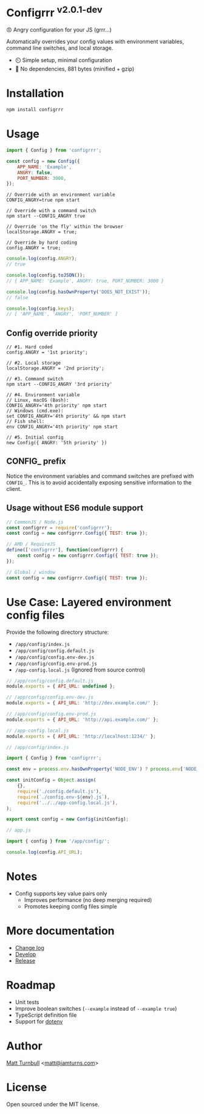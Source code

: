 # Configrrr <sup>v2.0.1-dev</sup>

:angry: Angry configuration for your JS (grrr...)

Automatically overrides your config values with environment variables, command line switches, and local storage.

- :timer_clock: Simple setup, minimal configuration
- :hatched_chick: No dependencies, 881 bytes (minified + gzip)

# Installation

```bash
npm install configrrr
```

# Usage

```javascript
import { Config } from 'configrrr';

const config = new Config({
	APP_NAME: 'Example',
	ANGRY: false,
	PORT_NUMBER: 3000,
});
```

```
// Override with an environment variable
CONFIG_ANGRY=true npm start

// Override with a command switch
npm start --CONFIG_ANGRY true

// Override 'on the fly' within the browser
localStorage.ANGRY = true;

// Override by hard coding
config.ANGRY = true;
```

```javascript
console.log(config.ANGRY);
// true

console.log(config.toJSON());
// { APP_NAME: 'Example', ANGRY: true, PORT_NUMBER: 3000 }

console.log(config.hasOwnProperty('DOES_NOT_EXIST'));
// false

console.log(config.keys);
// [ 'APP_NAME', 'ANGRY', 'PORT_NUMBER' ]
```

## Config override priority

```
// #1. Hard coded
config.ANGRY = '1st priority';

// #2. Local storage
localStorage.ANGRY = '2nd priority';

// #3. Command switch
npm start --CONFIG_ANGRY '3rd priority'

// #4. Environment variable
// Linux, macOS (Bash):
CONFIG_ANGRY='4th priority' npm start
// Windows (cmd.exe):
set CONFIG_ANGRY='4th priority' && npm start
// Fish shell:
env CONFIG_ANGRY='4th priority' npm start

// #5. Initial config
new Config({ ANGRY: '5th priority' })
```

## CONFIG_ prefix

Notice the environment variables and command switches are prefixed with `CONFIG_`. This is to avoid accidentally exposing sensitive information to the client.

## Usage without ES6 module support

```javascript
// CommonJS / Node.js
const configrrr = require('configrrr');
const config = new configrrr.Config({ TEST: true });

// AMD / RequireJS 
define(['configrrr'], function(configrrr) {
	const config = new configrrr.Config({ TEST: true });
});

// Global / window
const config = new configrrr.Config({ TEST: true });
```

# Use Case: Layered environment config files

Provide the following directory structure:

- `/app/config/index.js`
- `/app/config/config.default.js`
- `/app/config/config.env-dev.js`
- `/app/config/config.env-prod.js`
- `/app-config.local.js` (Ignored from source control)

```javascript
// /app/config/config.default.js
module.exports = { API_URL: undefined };

// /app/config/config.env-dev.js
module.exports = { API_URL: 'http://dev.example.com/' };

// /app/config/config.env-prod.js
module.exports = { API_URL: 'http://api.example.com/' };

// /app-config.local.js
module.exports = { API_URL: 'http://localhost:1234/' };
```

```javascript
// /app/config/index.js

import { Config } from 'configrrr';

const env = process.env.hasOwnProperty('NODE_ENV') ? process.env['NODE_ENV'] : 'dev';

const initConfig = Object.assign(
	{},
	require('./config.default.js'),
	require(`./config.env-${env}.js`),
	require('../../app-config.local.js'),
);

export const config = new Config(initConfig);
```

```javascript
// app.js

import { config } from '/app/config/';

console.log(config.API_URL);
```

# Notes

- Config supports key value pairs only
	- Improves performance (no deep merging required)
	- Promotes keeping config files simple

# More documentation

- [Change log](CHANGELOG.md)
- [Develop](docs/develop.md)
- [Release](docs/release.md)

# Roadmap

- Unit tests
- Improve boolean switches (`--example` instead of `--example true`)
- TypeScript definition file
- Support for [dotenv](https://www.npmjs.com/package/dotenv)

# Author

[Matt Turnbull](https://iamturns.com) <[matt@iamturns.com](mailto:matt@iamturns.com)>

# License

Open sourced under the MIT license.
